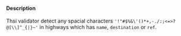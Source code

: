 #### Description

Thsi validator detect any spacial characters `'!"#$%&\'()*+,-./:;<=>?@[\\]^_{|}~'`  in highways which has `name`, `destination` or `ref`.

